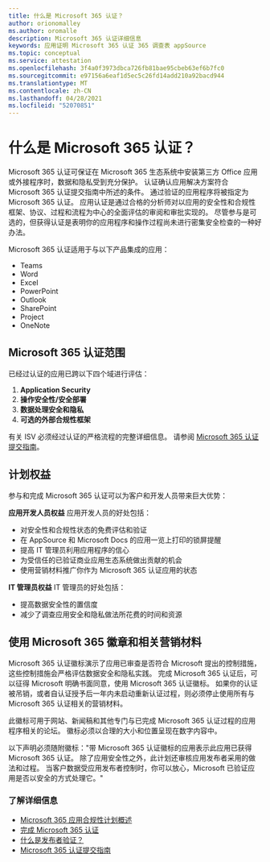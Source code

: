 ```yaml
---
title: 什么是 Microsoft 365 认证？
author: orionomalley
ms.author: oromalle
description: Microsoft 365 认证详细信息
keywords: 应用证明 Microsoft 365 认证 365 调查表 appSource
ms.topic: conceptual
ms.service: attestation
ms.openlocfilehash: 3f4a0f3973dbca726fb81bae95cbeb63ef6b7fc0
ms.sourcegitcommit: e97156a6eaf1d5ec5c26fd14add210a92bacd944
ms.translationtype: MT
ms.contentlocale: zh-CN
ms.lasthandoff: 04/28/2021
ms.locfileid: "52070851"
---
```

# <a name="what-is-microsoft-365-certification"></a>什么是 Microsoft 365 认证？

Microsoft 365 认证可保证在 Microsoft 365 生态系统中安装第三方 Office 应用或外接程序时，数据和隐私受到充分保护。 认证确认应用解决方案符合 Microsoft 365 认证提交指南中所述的条件。 通过验证的应用程序将被指定为 Microsoft 365 认证。
应用认证是通过合格的分析师对以应用的安全性和合规性框架、协议、过程和流程为中心的全面评估的审阅和审批实现的。 尽管参与是可选的，但获得认证是表明你的应用程序和操作过程尚未进行密集安全检查的一种好办法。

Microsoft 365 认证适用于与以下产品集成的应用：
- Teams
- Word
- Excel
- PowerPoint
- Outlook
- SharePoint
- Project
- OneNote

## <a name="microsoft-365-certification-scope"></a>Microsoft 365 认证范围

已经过认证的应用已跨以下四个域进行评估：
1.  **Application Security**
1.  **操作安全性/安全部署**
1.  **数据处理安全和隐私**
1.  **可选的外部合规性框架**

有关 ISV 必须经过认证的严格流程的完整详细信息。 请参阅 [Microsoft 365 认证提交指南](https://docs.microsoft.com/microsoft-365-app-certification/docs/certification-submission-guide)。

## <a name="program-benefits"></a>计划权益
参与和完成 Microsoft 365 认证可以为客户和开发人员带来巨大优势：

**应用开发人员权益** 应用开发人员的好处包括： 
-   对安全性和合规性状态的免费评估和验证
-   在 AppSource 和 Microsoft Docs 的应用一览上打印的锁屏提醒
-   提高 IT 管理员利用应用程序的信心
-   为受信任的已验证商业应用生态系统做出贡献的机会
- 使用营销材料推广你作为 Microsoft 365 认证应用的状态

**IT 管理员权益** IT 管理员的好处包括：
-   提高数据安全性的置信度
-   减少了调查应用安全和隐私做法所花费的时间和资源

## <a name="using-the-microsoft-365-badge-and-associated-marketing-materials"></a>使用 Microsoft 365 徽章和相关营销材料
Microsoft 365 认证徽标演示了应用已审查是否符合 Microsoft 提出的控制措施，这些控制措施会严格评估数据安全和隐私实践。 完成 Microsoft 365 认证后，可以征得 Microsoft 明确书面同意，使用 Microsoft 365 认证徽标。 如果你的认证被吊销，或者自认证授予后一年内未启动重新认证过程，则必须停止使用所有与 Microsoft 365 认证相关的营销材料。 

此徽标可用于网站、新闻稿和其他专门与已完成 Microsoft 365 认证过程的应用程序相关的论坛。 徽标必须以合理的大小和位置呈现在数字内容中。 

以下声明必须随附徽标："带 Microsoft 365 认证徽标的应用表示此应用已获得 Microsoft 365 认证。 除了应用安全性之外，此计划还审核应用发布者采用的做法和过程。 当客户数据受应用发布者控制时，你可以放心，Microsoft 已验证应用是否以安全的方式处理它。"


### <a name="learn-more"></a>了解详细信息
* [Microsoft 365 应用合规性计划概述](~/overview.md)  
* [完成 Microsoft 365 认证](~/docs/certification.md)  
* [什么是发布者验证？](https://docs.microsoft.com/azure/active-directory/develop/publisher-verification-overview)
* [Microsoft 365 认证提交指南](~/docs/certification-submission-guide.md)

